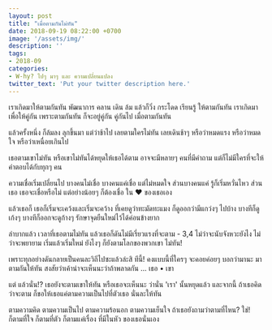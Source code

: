 ```yaml
---
layout: post
title: "เมื่อตามกันไม่ทัน"
date: 2018-09-19 08:22:00 +0700
image: '/assets/img/'
description: ''
tags:
- 2018-09
categories:
- W-hy? ไปๆ มาๆ และ ความเปลี่ยนแปลง
twitter_text: 'Put your twitter description here.'
---
```

เราเกิดมาให้ตามกันทัน พัฒนาการ คลาน เดิน ล้ม แล้วก็วิ่ง กระโดด เรียนรู้ ให้ตามกันทัน เราเกิดมาเพื่อให้คู่กัน เพราะตามกันทัน ก็จะอยู่คู่กัน คู่กันไป เมื่อตามกันทัน

แล้วครั้งหนึ่ง ก็ล้มลง ลุกขึ้นมา แต่ว่าช้าไป เลยตามใครไม่ทัน เลยเดินช้าๆ หรือว่าหมดแรง หรือว่าหมดใจ หรือว่าเหนื่อยเกินไป

เธอตามเขาไม่ทัน หรือเขาไม่ทันได้หยุดให้เธอได้ตาม อาจจะมีหลายๆ คนที่มีคำถาม แต่ก็ไม่มีใครที่จะให้คำตอบได้กับทุกๆ คน

ความเชื่อเริ่มเปลี่ยนไป บางคนไม่เชื่อ บางคนแค่เชื่อ แต่ไม่หมดใจ ส่วนบางคนแค่ รู้ก็เริ่มหวั่นไหว ส่วนเธอ เธอจะเชื่อหรือไม่ แต่อย่างน้อยๆ ก็ต้องเชื่อ ใน ❤️ ของเธอเอง

แล้วเธอก็ เธอก็เริ่มจะเคว้งและเริ่มจะคว้าง ที่เคยดูว่าทะมัดทะแมง ก็ดูออกว่ามีแกว่งๆ ไปบ้าง บางทีก็ดูเก้งๆ บางทีก็ออกจะดูก้างๆ รักษาจุดยืนใหม่ไว้ได้ค่อนข้างยาก

ลำบากแล้ว เวลาที่เธอตามไม่ทัน แล้วเธอก็ดันไม่มีเรี่ยวแรงที่จะตาม - 3,4 ไม่ว่าจะนับจังหวะยังไง ไม่ว่าจะพยายาม เริ่มแล้วเริ่มใหม่ ยังไงๆ ก็ยังตามโลกของพวกเขา ไม่ทัน!

เพราะทุกอย่างดันกลายเป็นคนละวิถีไปซะแล้วล่ะสิ ทีนี้! คงแบบนี้ที่ใครๆ จะคอยค่อยๆ บอกว่ามานะ มาตามกันให้ทัน สงสัยว่าเค้าน่าจะเห็นนะว่าถ้าพลาดกัน ... เธอ • เขา

แต่ แล้วนั่น!? เธอยังจะตามเขาให้ทัน หรือเธอจะเห็นนะ ว่านั่น 'เรา' นั้นหยุดแล้ว และจากนี้ ถ้าเธอคิดว่าจะตาม ก็ขอให้เธอแค่ตามความเป็นไปที่ตัวเธอ นั่นละให้ทัน

ตามความคิด ตามความเป็นไป ตามความร้อนอก ตามความเย็นใจ ถ้าเธอยังถามว่าตามที่ไหน? ใช่! ก็ตามที่ใจ ก็ตามที่ตัว ก็ตามแค่เรื่อง ที่มีในหัว ของเธอนั่นเอง
